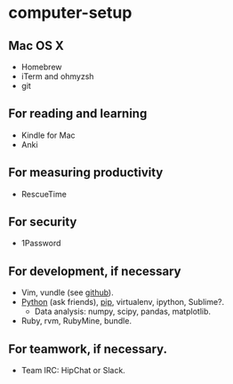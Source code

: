 computer-setup
==============

## Mac OS X
- Homebrew
- iTerm and ohmyzsh
- git

## For reading and learning
- Kindle for Mac
- Anki

## For measuring productivity
- RescueTime

## For security
- 1Password

## For development, if necessary
- Vim, vundle (see [github](https://github.com/abliu/vim-config)).
- [Python](http://stackoverflow.com/questions/6344076/differences-between-distribute-distutils-setuptools-and-distutils2/14753678#14753678) (ask friends), [pip](http://pip.readthedocs.org/en/latest/installing.html), virtualenv, ipython, Sublime?.
  - Data analysis: numpy, scipy, pandas, matplotlib.
- Ruby, rvm, RubyMine, bundle.

## For teamwork, if necessary.
- Team IRC: HipChat or Slack.

